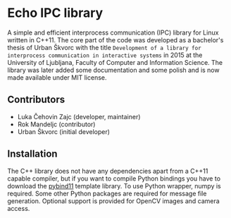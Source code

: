 # Echo IPC library #

A simple and efficient interprocess communication (IPC) library for Linux written in C++11. The core part of the code was developed as a bachelor's thesis of Urban Škvorc with the title `Development of a library for interprocess communication in interactive systems` in 2015 at the University of Ljubljana, Faculty of Computer and Information Science. The library was later added some documentation and some polish and is now made available under MIT license.

## Contributors ##

 * Luka Čehovin Zajc (developer, maintainer)
 * Rok Mandeljc (contributor)
 * Urban Škvorc (initial developer)

## Installation ##

The C++ library does not have any dependencies apart from a C++11 capable compiler, but if you want to compile Python bindings you have to download the [pybind11](https://github.com/pybind/pybind11) template library. To use Python wrapper, numpy is required. Some other Python packages are required for message file generation. Optional support is provided for OpenCV images and camera access.

